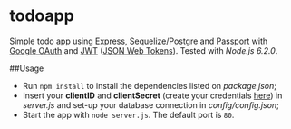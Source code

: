 # todoapp
Simple todo app using [Express](http://expressjs.com), [Sequelize](http://docs.sequelizejs.com/en/latest/)/Postgre and [Passport](http://passportjs.org) with [Google OAuth](https://github.com/jaredhanson/passport-google-oauth2) and [JWT](https://github.com/themikenicholson/passport-jwt) ([JSON Web Tokens](http://jwt.io)). Tested with *Node.js 6.2.0*.

##Usage
* Run `npm install` to install the dependencies listed on *package.json*;
* Insert your **clientID** and **clientSecret** (create your credentials [here](https://console.developers.google.com/apis/credentials)) in *server.js* and set-up your database connection in *config/config.json*;
* Start the app with `node server.js`. The default port is `80`.
